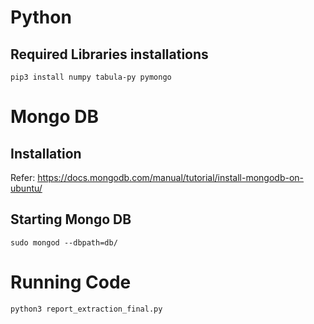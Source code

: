 # Python
## Required Libraries installations
```
pip3 install numpy tabula-py pymongo
```

# Mongo DB 
## Installation 

Refer: https://docs.mongodb.com/manual/tutorial/install-mongodb-on-ubuntu/

## Starting Mongo DB
```
sudo mongod --dbpath=db/
```

# Running Code
```
python3 report_extraction_final.py
```